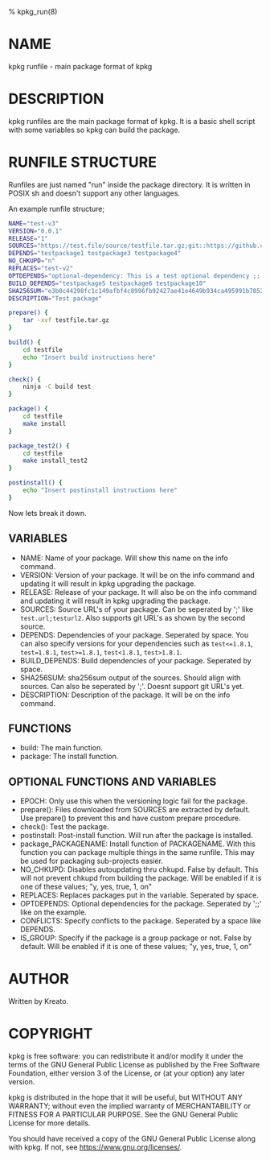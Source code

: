 % kpkg_run(8)

# NAME
kpkg runfile - main package format of kpkg

# DESCRIPTION
kpkg runfiles are the main package format of kpkg. It is a basic shell script with some variables so kpkg can build the package.

# RUNFILE STRUCTURE

Runfiles are just named "run" inside the package directory. It is written in POSIX sh and doesn't support any other languages.

An example runfile structure;

```sh
NAME="test-v3"
VERSION="0.0.1"
RELEASE="1"
SOURCES="https://test.file/source/testfile.tar.gz;git::https://github.com/kreatolinux/src::543ee30eda806029fa9ea16a1f9767eda7cab4d1"
DEPENDS="testpackage1 testpackage3 testpackage4"
NO_CHKUPD="n"
REPLACES="test-v2"
OPTDEPENDS="optional-dependency: This is a test optional dependency ;; optional-dependency-2: This is a second optional dependency."
BUILD_DEPENDS="testpackage5 testpackage6 testpackage10"
SHA256SUM="e3b0c44298fc1c149afbf4c8996fb92427ae41e4649b934ca495991b7852b855"
DESCRIPTION="Test package"

prepare() {
    tar -xvf testfile.tar.gz
}

build() {
    cd testfile
    echo "Insert build instructions here"
}

check() {
    ninja -C build test
}

package() {
    cd testfile
    make install
}

package_test2() {
    cd testfile
    make install_test2
}

postinstall() {
    echo "Insert postinstall instructions here"
}
```
Now lets break it down.

## VARIABLES
* NAME: Name of your package. Will show this name on the info command.
* VERSION: Version of your package. It will be on the info command and updating it will result in kpkg upgrading the package.
* RELEASE: Release of your package. It will also be on the info command and updating it will result in kpkg upgrading the package.
* SOURCES: Source URL's of your package. Can be seperated by ';' like `test.url;testurl2`. Also supports git URL's as shown by the second source.
* DEPENDS: Dependencies of your package. Seperated by space. You can also specify versions for your dependencies such as `test<=1.8.1`, `test=1.8.1`, `test>=1.8.1`, `test<1.8.1`, `test>1.8.1`.
* BUILD_DEPENDS: Build dependencies of your package. Seperated by space. 
* SHA256SUM: sha256sum output of the sources. Should align with sources. Can also be seperated by ';'. Doesnt support git URL's yet.
* DESCRIPTION: Description of the package. It will be on the info command.

## FUNCTIONS
* build: The main function.
* package: The install function.

## OPTIONAL FUNCTIONS AND VARIABLES
* EPOCH: Only use this when the versioning logic fail for the package.
* prepare(): Files downloaded from SOURCES are extracted by default. Use prepare() to prevent this and have custom prepare procedure.
* check(): Test the package.
* postinstall: Post-install function. Will run after the package is installed.
* package_PACKAGENAME: Install function of PACKAGENAME. With this function you can package multiple things in the same runfile. This may be used for packaging sub-projects easier.
* NO_CHKUPD: Disables autoupdating thru chkupd. False by default. This will not prevent chkupd from building the package. Will be enabled if it is one of these values; "y, yes, true, 1, on"
* REPLACES: Replaces packages put in the variable. Seperated by space.
* OPTDEPENDS: Optional dependencies for the package. Seperated by ';;' like on the example. 
* CONFLICTS: Specify conflicts to the package. Seperated by a space like DEPENDS. 
* IS_GROUP: Specify if the package is a group package or not. False by default. Will be enabled if it is one of these values; "y, yes, true, 1, on"

# AUTHOR
Written by Kreato.

# COPYRIGHT
kpkg is free software: you can redistribute it and/or modify
it under the terms of the GNU General Public License as published by
the Free Software Foundation, either version 3 of the License, or
(at your option) any later version.

kpkg is distributed in the hope that it will be useful,
but WITHOUT ANY WARRANTY; without even the implied warranty of
MERCHANTABILITY or FITNESS FOR A PARTICULAR PURPOSE.  See the
GNU General Public License for more details.

You should have received a copy of the GNU General Public License
along with kpkg.  If not, see <https://www.gnu.org/licenses/>.
